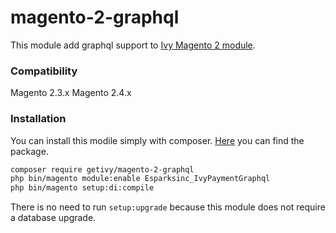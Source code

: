 # magento-2-graphql

This module add graphql support to [Ivy Magento 2 module](https://packagist.org/packages/getivy/magento-2).

### Compatibility

Magento 2.3.x
Magento 2.4.x

### Installation

You can install this modile simply with composer. [Here](https://packagist.org/packages/getivy/magento-2-graphql) you can find the package.

```bash
composer require getivy/magento-2-graphql
php bin/magento module:enable Esparksinc_IvyPaymentGraphql
php bin/magento setup:di:compile
```

There is no need to run `setup:upgrade` because this module does not require a database upgrade.
